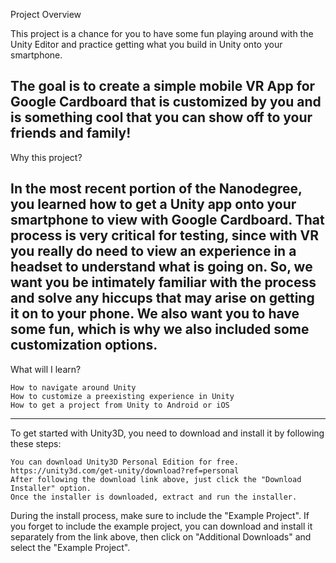 Project Overview

This project is a chance for you to have some fun playing around with the Unity Editor and practice getting what you build in Unity onto your smartphone.

The goal is to create a simple mobile VR App for Google Cardboard that is customized by you and is something cool that you can show off to your friends and family! 
-------------------------------------------------------
Why this project?

In the most recent portion of the Nanodegree, you learned how to get a Unity app onto your smartphone 
to view with Google Cardboard. That process is very critical for testing, since with VR you really do
need to view an experience in a headset to understand what is going on. So, we want you be intimately 
familiar with the process and solve any hiccups that may arise on getting it on to your phone. We also 
want you to have some fun, which is why we also included some customization options. 
---------------------------------------------------------
What will I learn?

    How to navigate around Unity
    How to customize a preexisting experience in Unity
    How to get a project from Unity to Android or iOS
--------------------------------------------------------
To get started with Unity3D, you need to download and install it by following these steps:

    You can download Unity3D Personal Edition for free.
    https://unity3d.com/get-unity/download?ref=personal
    After following the download link above, just click the "Download Installer" option.
    Once the installer is downloaded, extract and run the installer.

During the install process, make sure to include the "Example Project". If you forget to include the example project, you can download and install it separately from the link above, then click on "Additional Downloads" and select the "Example Project".
